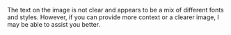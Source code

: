 The text on the image is not clear and appears to be a mix of different fonts and styles. However, if you can provide more context or a clearer image, I may be able to assist you better.
